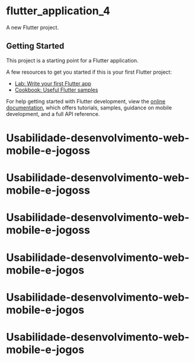 # flutter_application_4

A new Flutter project.

## Getting Started

This project is a starting point for a Flutter application.

A few resources to get you started if this is your first Flutter project:

- [Lab: Write your first Flutter app](https://docs.flutter.dev/get-started/codelab)
- [Cookbook: Useful Flutter samples](https://docs.flutter.dev/cookbook)

For help getting started with Flutter development, view the
[online documentation](https://docs.flutter.dev/), which offers tutorials,
samples, guidance on mobile development, and a full API reference.
# Usabilidade-desenvolvimento-web-mobile-e-jogoss
# Usabilidade-desenvolvimento-web-mobile-e-jogoss
# Usabilidade-desenvolvimento-web-mobile-e-jogoss
# Usabilidade-desenvolvimento-web-mobile-e-jogos
# Usabilidade-desenvolvimento-web-mobile-e-jogos
# Usabilidade-desenvolvimento-web-mobile-e-jogos
